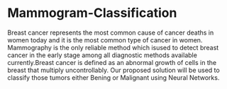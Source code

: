 # Mammogram-Classification
Breast cancer represents the most common cause of cancer deaths in women today and it is the most common type of cancer in women. Mammography is the only reliable method which isused to detect breast cancer in the early stage among all diagnostic methods available currently.Breast cancer is defined as an abnormal growth of cells in the breast that multiply uncontrollably.
Our proposed solution will be used to classify those tumors either Bening or Malignant using Neural Networks.

